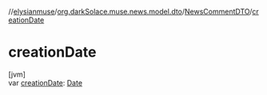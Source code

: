 //[elysianmuse](../../../index.md)/[org.darkSolace.muse.news.model.dto](../index.md)/[NewsCommentDTO](index.md)/[creationDate](creation-date.md)

# creationDate

[jvm]\
var [creationDate](creation-date.md): [Date](https://docs.oracle.com/javase/8/docs/api/java/util/Date.html)
